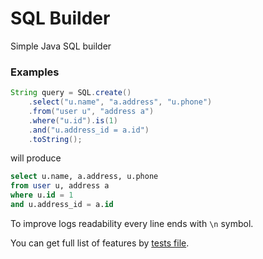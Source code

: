# SQL Builder
Simple Java SQL builder

### Examples
```java
String query = SQL.create()
    .select("u.name", "a.address", "u.phone")
    .from("user u", "address a")
    .where("u.id").is(1)
    .and("u.address_id = a.id")
    .toString();
```
will produce
```sql
select u.name, a.address, u.phone
from user u, address a
where u.id = 1
and u.address_id = a.id
```

To improve logs readability every line ends with `\n` symbol.

You can get full list of features by [tests file](https://github.com/snazin/sql-builder/blob/master/src/test/java/com/github/snazin/sql/SQLTest.java).
